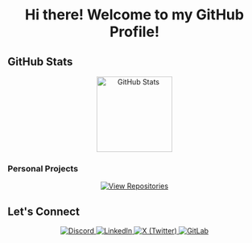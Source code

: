<h1 align="center">Hi there! Welcome to my GitHub Profile!</h1>


## GitHub Stats  

<div align="center">
  <img src="https://github-readme-stats.vercel.app/api?username=Hadi493&show_icons=true&theme=radical&hide_border=true&border_radius=15" alt="GitHub Stats" height="150"/>
</div>

### Personal Projects 
<p align="center">
  <a href="https://github.com/Hadi493?tab=repositories">
    <img src="https://img.shields.io/badge/View_All_Repos-blue?style=for-the-badge&logo=github" alt="View Repositories"/>
  </a>
</p>

## Let's Connect  

<p align="center">
  <a href="https://discord.gg/xCRKHmu98V" target="_blank">
    <img alt="Discord" src="https://img.shields.io/badge/Discord-5865F2?style=for-the-badge&logo=discord&logoColor=white"/>
  </a>
  <a href="https://www.linkedin.com/in/hadialam/" target="_blank">
    <img alt="LinkedIn" src="https://img.shields.io/badge/LinkedIn-0A66C2?style=for-the-badge&logo=linkedin&logoColor=white"/>
  </a>
  <a href="https://x.com/HadiAlam_" target="_blank">
    <img alt="X (Twitter)" src="https://img.shields.io/badge/X-000000?style=for-the-badge&logo=twitter&logoColor=white"/>
  </a>
  <a href="https://gitlab.com/Hadi493/" target="_blank">
    <img alt="GitLab" src="https://img.shields.io/badge/GitLab-FC6D26?style=for-the-badge&logo=gitlab&logoColor=white"/>
  </a>
</p>



